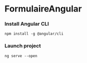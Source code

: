 # FormulaireAngular

### Install Angular CLI

`npm install -g @angular/cli`

### Launch project

`ng serve --open`
